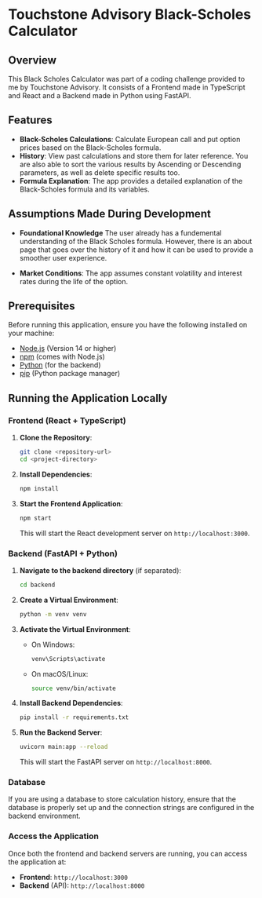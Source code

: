 # Touchstone Advisory Black-Scholes Calculator

## Overview

This Black Scholes Calculator was part of a coding challenge provided to me by Touchstone Advisory. It consists of a Frontend made in TypeScript and React and a Backend made in Python using FastAPI.

## Features
- **Black-Scholes Calculations**: Calculate European call and put option prices based on the Black-Scholes formula.
- **History**: View past calculations and store them for later reference. You are also able to sort the various results by Ascending or Descending parameters, as well as delete specific results too.
- **Formula Explanation**: The app provides a detailed explanation of the Black-Scholes formula and its variables.

## Assumptions Made During Development
- **Foundational Knowledge** The user already has a fundemental understanding of the Black Scholes formula. However, there is an about page that goes over the history of it and how it can be used to provide a smoother user experience.

- **Market Conditions**: The app assumes constant volatility and interest rates during the life of the option.



## Prerequisites

Before running this application, ensure you have the following installed on your machine:
- [Node.js](https://nodejs.org/en/) (Version 14 or higher)
- [npm](https://www.npmjs.com/) (comes with Node.js)
- [Python](https://www.python.org/) (for the backend)
- [pip](https://pip.pypa.io/en/stable/) (Python package manager)

## Running the Application Locally

### Frontend (React + TypeScript)
1. **Clone the Repository**:
    ```bash
    git clone <repository-url>
    cd <project-directory>
    ```

2. **Install Dependencies**:
    ```bash
    npm install
    ```

3. **Start the Frontend Application**:
    ```bash
    npm start
    ```

    This will start the React development server on `http://localhost:3000`.

### Backend (FastAPI + Python)
1. **Navigate to the backend directory** (if separated):
    ```bash
    cd backend
    ```

2. **Create a Virtual Environment**:
    ```bash
    python -m venv venv
    ```

3. **Activate the Virtual Environment**:
    - On Windows:
      ```bash
      venv\Scripts\activate
      ```
    - On macOS/Linux:
      ```bash
      source venv/bin/activate
      ```

4. **Install Backend Dependencies**:
    ```bash
    pip install -r requirements.txt
    ```

5. **Run the Backend Server**:
    ```bash
    uvicorn main:app --reload
    ```

    This will start the FastAPI server on `http://localhost:8000`.

### Database
If you are using a database to store calculation history, ensure that the database is properly set up and the connection strings are configured in the backend environment.

### Access the Application
Once both the frontend and backend servers are running, you can access the application at:
- **Frontend**: `http://localhost:3000`
- **Backend** (API): `http://localhost:8000`
